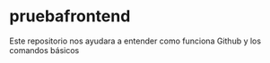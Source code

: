 # pruebafrontend
Este repositorio nos ayudara a entender como funciona Github y los comandos básicos 
